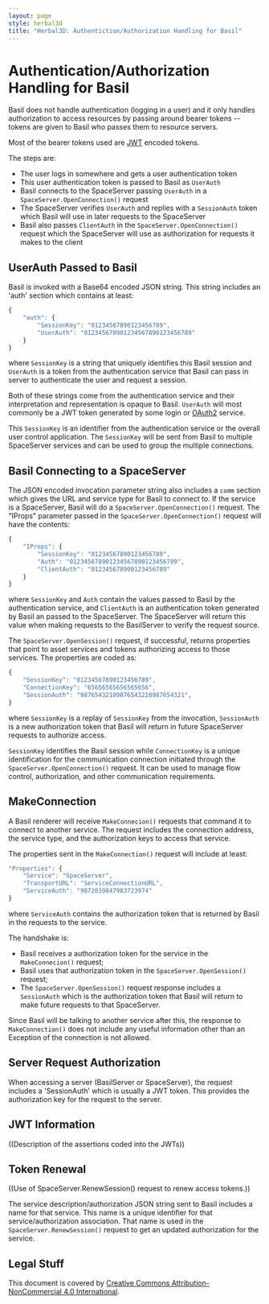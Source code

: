 ```yaml
---
layout: page
style: herbal3d
title: "Herbal3D: Authentiction/Authorization Handling for Basil"
---
```

# Authentication/Authorization Handling for Basil

Basil does not handle authentication (logging in a user) and it only handles
authorization to access resources by passing around bearer tokens -- tokens
are given to Basil who passes them to resource servers.

Most of the bearer tokens used are [JWT] encoded tokens.

The steps are:

- The user logs in somewhere and gets a user authentication token
- This user authentication token is passed to Basil as `UserAuth`
- Basil connects to the SpaceServer passing `UserAuth` in a `SpaceServer.OpenConnection()` request
- The SpaceServer verifies `UserAuth` and replies with a `SessionAuth` token which Basil will use in later requests to the SpaceServer
- Basil also passes `ClientAuth` in the `SpaceServer.OpenConnection()` request which the SpaceServer will use as authorization for requests it makes to the client

## UserAuth Passed to Basil

Basil is invoked with a Base64 encoded JSON string. This string includes an 'auth'
section which contains at least:

```javascript
{
    "auth": {
        "SessionKey": "01234567890123456789",
        "UserAuth": "012345678901234567890123456789"
    }
}
```

where `SessionKey` is a string that uniquely identifies this Basil session
and `UserAuth` is a token from the authentication service that Basil can
pass in server to authenticate the user and request a session.

Both of these strings come from the authentication service and their interpretation
and representation is opaque to Basil.
`UserAuth` will most commonly be a JWT token generated by some login or
[OAuth2] service.

This `SessionKey` is an identifier from the authentication service or the
overall user control application. The `SessionKey` will be sent from Basil to
multiple SpaceServer services and can be used to group the multiple connections.

## Basil Connecting to a SpaceServer

The JSON encoded invocation parameter string also includes a `comm` section which
gives the URL and service type for Basil to connect to. If the service is a
SpaceServer, Basil will do a `SpaceServer.OpenConnection()` request. The "IProps" parameter
passed in the `SpaceServer.OpenConnection()` request will have the contents:

```javascript
{
    "IProps": {
        "SessionKey": "01234567890123456789",
        "Auth": "012345678901234567890123456789",
        "ClientAuth": "012345678900123456789"
    }
}
```

where `SessionKey` and `Auth` contain the values passed to Basil by the
authentication service, and `ClientAuth` is an authentication token generated by
Basil an passed to the SpaceServer. The SpaceServer will return this value when
making requests to the BasilServer to verify the request source.

The `SpaceServer.OpenSession()` request, if successful, returns properties that
point to asset services and tokens authorizing access to those services.
The properties are coded as:

```javascript
{
    "SessionKey": "01234567890123456789",
    "ConnectionKey": "65656565656565656",
    "SessionAuth": "98765432109876543210987654321",
}
```

where `SessionKey` is a replay of `SessionKey` from the invocation,
`SessionAuth` is a new authorization token that Basil will return in future
SpaceServer requests to authorize access.

`SessionKey` identifies the Basil session while `ConnectionKey` is a unique identification
for the communication connection initiated through the `SpaceServer.OpenConnection()`
request. It can be used to manage flow control, authorization, and other communication
requirements.

## MakeConnection

A Basil renderer will receive `MakeConnecion()` requests that command it to connect
to another service.  The request includes the connection address, the service type, and
the authorization keys to access that service.

The properties sent in the `MakeConnection()` request will include at least:

```javascript
"Properties": {
    "Service": "SpaceServer",
    "TransportURL": "ServiceConnectionURL",
    "ServiceAuth": "9872039847983723974"
}
```

where `ServiceAuth` contains the authorization token that is returned by Basil in
the requests to the service.

The handshake is:

- Basil receives a authorization token for the service in the `MakeConnecion()` request;
- Basil uses that authorization token in the `SpaceServer.OpenSession()` request;
- The `SpaceServer.OpenSession()` request response includes a `SessionAuth` which is the authorization token that Basil will return to make future requests to that SpaceServer.

Since Basil will be talking to another service after this, the response to `MakeConnection()`
does not include any useful information other than an Exception of the connection is not allowed.

## Server Request Authorization

When accessing a server (BasilServer or SpaceServer), the request includes a 'SessionAuth'
which is usually a JWT token.  This provides the authorization key for the request to the server.

## JWT Information

((Description of the assertions coded into the JWTs))

## Token Renewal

((Use of SpaceServer.RenewSession() request to renew access tokens.))

The service description/authorization JSON string sent to Basil includes a name for that service.
This name is a unique identifier for that service/authorization association. That name is
used in the `SpaceServer.RenewSession()` request to get an updated authorization for the
service.


## Legal Stuff

This document is covered by [Creative Commons Attribution-NonCommercial 4.0 International].


[JWT]: https://jwt.io/
[JWT RFC]: https://tools.ietf.org/html/rfc7519
[RFC7519]: https://tools.ietf.org/html/rfc7519
[RFC3339]: https://tools.ietf.org/html/rfc3339
[OAuth2]: https://oauth.net/2/
[WGS 1984]: http://earth-info.nga.mil/GandG/publications/tr8350.2/tr8350_2.html
[OpenSimulator]: http://opensimulator.org/
[View Service]: http://loc-loc.net/
[Herbal System]: http://herbal3d.org/
[Basil Viewer]: http://basilviewer.org/
[Pesto]: http://misterblue.github.io/pesto/
[Ragu]: http://misterblue.github.io/ragu/
[BSD License]: http://opensource.org/licenses/BSD-3-Clause
[MIT License]: http://opensource.org/licenses/MIT
[Apache License]: http://opensource.org/licenses/Apache-2.0
[Creative Commons Attribution-NonCommercial 4.0 International]: http://creativecommons.org/licenses/by-nc/4.0/

<!-- vim: ts=2 sw=2 et ai
-->
